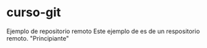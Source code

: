 # curso-git
Ejemplo de repositorio remoto 
Este ejemplo de es de un respositorio remoto. "Principiante"
